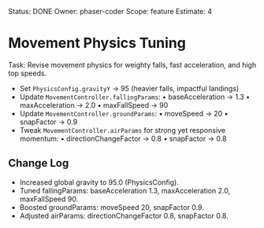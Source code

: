 Status: DONE
Owner: phaser-coder
Scope: feature
Estimate: 4

# Movement Physics Tuning

Task: Revise movement physics for weighty falls, fast acceleration, and high top speeds.
  - Set `PhysicsConfig.gravityY` -> 95 (heavier falls, impactful landings)
  - Update `MovementController.fallingParams`:
    • baseAcceleration -> 1.3
    • maxAcceleration -> 2.0
    • maxFallSpeed -> 90
  - Update `MovementController.groundParams`:
    • moveSpeed -> 20
    • snapFactor -> 0.9
  - Tweak `MovementController.airParams` for strong yet responsive momentum:
    • directionChangeFactor -> 0.8
    • snapFactor -> 0.8
  
## Change Log
- Increased global gravity to 95.0 (PhysicsConfig).
- Tuned fallingParams: baseAcceleration 1.3, maxAcceleration 2.0, maxFallSpeed 90.
- Boosted groundParams: moveSpeed 20, snapFactor 0.9.
- Adjusted airParams: directionChangeFactor 0.8, snapFactor 0.8.